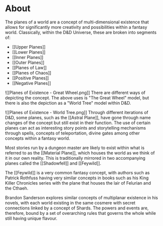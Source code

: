 # About
The planes of a world are a concept of multi-dimensional existence that allows for significantly more creativity and possibilities within a fantasy world. Classically, within the D&D Universe, these are broken into segments of:
- [[Upper Planes]]
- [[Lower Planes]]
- [[Inner Planes]]
- [[Outer Planes]]
- [[Planes of Law]]
- [[Planes of Chaos]]
- [[Positive Planes]]
- [[Negative Planes]]

![[Planes of Existence - Great Wheel.png]]
There are different ways of depicting the concept. The above uses is "The Great Wheel" model, but there is also the depiction as a "World Tree" model within D&D.

![[Planes of Existence - World Tree.png]]
Through different iterations of D&D, some planes, such as the [[Astral Plane]], have gone through name changes of the concept but still exist in their function. The use of certain planes can act as interesting story points and storytelling mechanisms through spells, concepts of teleportation, divine gates among other concepts within a fantasy world.

Most stories run by a dungeon master are likely to exist within what is referred to as the [[Material Plane]], which houses the world as we think of it in our own reality. This is traditionally mirrored in two accompanying planes called the [[Shadowfell]] and [[Feywild]].

The [[Feywild]] is a very common fantasy concept, with authors such as Patrick Rothfuss having very similar concepts in books such as his King Killer Chronicles series with the plane that houses the lair of Felurian and the Cthaeh.

Brandon Sanderson explores similar concepts of multiplanar existence in his novels, with each world existing in the same cosmere with secret connections linked by a concept of Shards. The powers and events are, therefore, bound by a set of overarching rules that governs the whole while still having unique flavour.